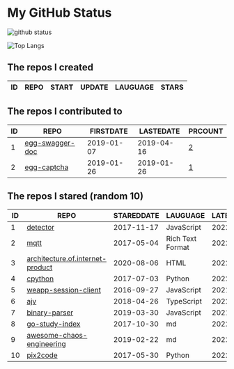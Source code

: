 # My GitHub Status

<img src="https://github-readme-stats-1.yihong0618.vercel.app/api?username=jc-lathander&show_icons=true&&&hide_title=true&count_private=true" alt="github status" />

![Top Langs](https://github-readme-stats-1.yihong0618.vercel.app/api/top-langs/?username=jc-lathander&layout=compact)

<!--START_SECTION:my_github-->
## The repos I created
| ID | REPO | START | UPDATE | LAUGUAGE | STARS |
|----|------|-------|--------|----------|-------|

## The repos I contributed to
| ID |                                REPO                                | FIRSTDATE  | LASTEDATE  |                                          PRCOUNT                                           |
|----|--------------------------------------------------------------------|------------|------------|--------------------------------------------------------------------------------------------|
|  1 | [egg-swagger-doc](https://github.com/Yanshijie-EL/egg-swagger-doc) | 2019-01-07 | 2019-04-16 | [2](https://github.com/Yanshijie-EL/egg-swagger-doc/pulls?q=is%3Apr+author%3Ajc-lathander) |
|  2 | [egg-captcha](https://github.com/Raoul1996/egg-captcha)            | 2019-01-26 | 2019-01-26 | [1](https://github.com/Raoul1996/egg-captcha/pulls?q=is%3Apr+author%3Ajc-lathander)        |

## The repos I stared (random 10)
| ID |                                                REPO                                                | STAREDDATE |     LAUGUAGE     | LATESTUPDATE |
|----|----------------------------------------------------------------------------------------------------|------------|------------------|--------------|
|  1 | [detector](https://github.com/hotoo/detector)                                                      | 2017-11-17 | JavaScript       | 2022-03-19   |
|  2 | [mqtt](https://github.com/mcxiaoke/mqtt)                                                           | 2017-05-04 | Rich Text Format | 2022-03-28   |
|  3 | [architecture.of.internet-product](https://github.com/davideuler/architecture.of.internet-product) | 2020-08-06 | HTML             | 2022-03-27   |
|  4 | [cpython](https://github.com/python/cpython)                                                       | 2017-07-03 | Python           | 2022-03-27   |
|  5 | [weapp-session-client](https://github.com/CFETeam/weapp-session-client)                            | 2016-09-27 | JavaScript       | 2021-04-24   |
|  6 | [ajv](https://github.com/ajv-validator/ajv)                                                        | 2018-04-26 | TypeScript       | 2022-03-27   |
|  7 | [binary-parser](https://github.com/Ericbla/binary-parser)                                          | 2019-03-30 | JavaScript       | 2021-09-01   |
|  8 | [go-study-index](https://github.com/unknwon/go-study-index)                                        | 2017-10-30 | md               | 2022-03-27   |
|  9 | [awesome-chaos-engineering](https://github.com/dastergon/awesome-chaos-engineering)                | 2019-02-22 | md               | 2022-03-27   |
| 10 | [pix2code](https://github.com/tonybeltramelli/pix2code)                                            | 2017-05-30 | Python           | 2022-03-27   |

<!--END_SECTION:my_github-->
